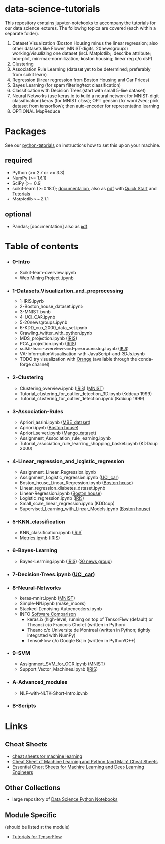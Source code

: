 # data-science-tutorials

<!-- 4.[Unsupervised Learning: Projections and Manifolds](./3-Association-Rules/Apriori_server.ipynb)
 -->

This repository contains jupyter-notebooks to accompany the tutorials for our data science lectures. The following topics are covered (each within a separate folder).

1. Dataset Visualization (Boston Housing minus the linear regression;
also other datasets like Flower, MNIST-digits, 20newsgroups) working/visualizing one dataset (incl. Matplotlib; .describe attribute; box-plot, min-max-normilization; boston housing; linear reg c/o dsP)
2. Clustering
3. Association Rule Learning (dataset yet to be determined; preferably from scikit learn)
4. Regression (linear regression from Boston Housing and Car Prices)
5. Bayes Learning (for spam filtering/text classification)
6. Classification with Decision Trees (start with small 5-line dataset)
7. Neural Networks (use keras.io to build a neural network for
MNIST-digit classification) keras (for MNIST class); OPT gensim (for
	word2vec; pick dataset from tensorflow); then auto-encoder for
	representatino learning
8. OPTIONAL MapReduce

# Packages

See our [python-tutorials](https://github.com/zieglerk/python-tutorials) on instructions how to set this up on your
machine.

## required

- Python (>= 2.7 or >= 3.3)
- NumPy (>= 1.6.1)
- SciPy (>= 0.9)
- scikit-learn (>=0.18.1);
  [documentation](http://scikit-learn.org/stable/documentation.html),
  also as
  [pdf](http://scikit-learn.org/dev/_downloads/scikit-learn-docs.pdf)
  with [Quick
  Start](http://scikit-learn.org/stable/tutorial/basic/tutorial.html) and
  [Tutorials](http://scikit-learn.org/stable/tutorial/)
- Matplotlib >= 2.1.1

## optional

- Pandas; [documentation] also as
  [pdf](http://pandas.pydata.org/pandas-docs/version/0.18.1/pandas.pdf)

# Table of contents

 * ### 0-Intro
   * Scikit-learn-overview.ipynb
   * Web Mining Project .ipynb

 * ### 1-Datasets_Visualization_and_preprocessing
   - 1-IRIS.ipynb
   - 2-Boston_house_dataset.ipynb
   - 3-MNIST.ipynb
   - 4-UCI_CAR.ipynb
   - 5-20newsgroups.ipynb
   - 6-KDD_cup_2000_data_set.ipynb
   * Crawling_twitter_with_python.ipynb
   * MDS_projection.ipynb ([IRIS](./1-Datasets_Visualization_and_preprocessing/1-IRIS.ipynb))
   * PCA_projection.ipynb ([IRIS](./1-Datasets_Visualization_and_preprocessing/1-IRIS.ipynb))
   * scikit-learn-overview-and-preprocessing.ipynb ([IRIS](./1-Datasets_Visualization_and_preprocessing/2-Boston_house_dataset.ipynb))
   * VA-InformationVisualisation-with-JavaScript-and-3DJs.ipynb
   * TODO try visualization with [Orange](https://orange.biolab.si/)
     (available through the conda-forge channel)

 * ### 2-Clustering
   * Clustering_overview.ipynb ([IRIS](./1-Datasets_Visualization_and_preprocessing/2-Boston_house_dataset.ipynb)) ([MNIST](./1-Datasets_Visualization_and_preprocessing/3-MNIST.ipynb))
   * Tutorial_clustering_for_outlier_detection_3D.ipynb (Kddcup 1999)
   * Tutorial_clustering_for_outlier_detection.ipynb (Kddcup 1999)

 * ### 3-Association-Rules
   * Apriori_asaini.ipynb ([MBE_dataset](./3-Association-Rules/dataset/INTEGRATED-DATASET.csv))
   * Apriori.ipynb ([Boston house](./1-Datasets_Visualization_and_preprocessing/2-Boston_house_dataset.ipynb))
   * Apriori_server.ipynb ([Mango_dataset](./3-Association-Rules/dataset/data.csv))
   * Assignment_Association_rule_learning.ipynb
   * Tutorial_association_rule_learning_shopping_basket.ipynb (KDDcup 2000)

 * ### 4-Linear_regression_and_logistic_regression
   * Assignment_Linear_Regression.ipynb
   * Assignment_Logistic_regression.ipynb ([UCI_car](./1-Datasets_Visualization_and_preprocessing/4-UCI_CAR.ipynb))
   * Boston_house_Linear_Regression.ipynb ([Boston house](./1-Datasets_Visualization_and_preprocessing/2-Boston_house_dataset.ipynb))
   * Linear_regression_diabetes_dataset.ipynb
   * Linear-Regression.ipynb ([Boston house](./1-Datasets_Visualization_and_preprocessing/2-Boston_house_dataset.ipynb))
   * Logistic_regression.ipynb ([IRIS](./1-Datasets_Visualization_and_preprocessing/1-IRIS.ipynb))
   * Small_scale_linear_regression.ipynb (KDDcup)
   * Supervised_Learning_with_Linear_Models.ipynb ([Boston house](./1-Datasets_Visualization_and_preprocessing/2-Boston_house_dataset.ipynb))

 * ### 5-KNN_classification
   * KNN_classification.ipynb ([IRIS](./1-Datasets_Visualization_and_preprocessing/1-IRIS.ipynb))
   * Metrics.ipynb ([IRIS](./1-Datasets_Visualization_and_preprocessing/1-IRIS.ipynb))

 * ### 6-Bayes-Learning
   * Bayes-Learning.ipynb ([IRIS](./1-Datasets_Visualization_and_preprocessing/1-IRIS.ipynb)) ([20 news group](./1-Datasets_Visualization_and_preprocessing/5-20newsgroups.ipynb))

 * ### 7-Decision-Trees.ipynb ([UCI_car](./1-Datasets_Visualization_and_preprocessing/4-UCI_CAR.ipynb))

 * ### 8-Neural-Networks
   * keras-mnist.ipynb ([MNIST](./1-Datasets_Visualization_and_preprocessing/3-MNIST.ipynb))
   * Simple-NN.ipynb (make_moons)
   * Stacked-Denoising-Autoencoders.ipynb
   * INFO [Software Comparison](https://en.wikipedia.org/wiki/Comparison_of_deep_learning_software)
     - keras.io (high-level, running on top of TensorFlow (default) or
       Theano) c/o Francois Chollet (written in Python)
	 - Theano c/o Universite de Montreal (written in Python; tightly
       integrated with NumPy)
	 - TensorFlow c/o Google Brain (written in Python/C++)

 * ### 9-SVM
   * Assignment_SVM_for_OCR.ipynb ([MNIST](./1-Datasets_Visualization_and_preprocessing/3-MNIST.ipynb))
   * Support_Vector_Machines.ipynb ([IRIS](./1-Datasets_Visualization_and_preprocessing/1-IRIS.ipynb))

 * ### A-Advanced_modules
   * NLP-with-NLTK-Short-Intro.ipynb

 * ### B-Scripts

# Links

## Cheat Sheets

- [cheat sheets for machine
  learning](https://github.com/kailashahirwar/cheatsheets-ai)
-
  [Cheat Sheet of Machine Learning and Python (and Math) Cheat Sheets](https://unsupervisedmethods.com/cheat-sheet-of-machine-learning-and-python-and-math-cheat-sheets-a4afe4e791b6)
-
  [Essential Cheat Sheets for Machine Learning and Deep Learning Engineers](https://startupsventurecapital.com/essential-cheat-sheets-for-machine-learning-and-deep-learning-researchers-efb6a8ebd2e5)

## Other Collections

- large repository of
  [Data Science Python Notebooks](https://github.com/donnemartin/data-science-ipython-notebooks)

## Module Specific
(should be listed at the module)

-
  [Tutorials for TensorFlow](https://github.com/astorfi/tensorflow-world)
